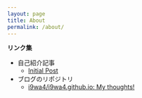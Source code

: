 ```yaml
---
layout: page
title: About
permalink: /about/
---
```


**リンク集**

- 自己紹介記事
    - [Initial Post](./_posts/2024-01-01-init.md)
- ブログのリポジトリ
    - [i9wa4/i9wa4.github.io: My thoughts!](https://github.com/i9wa4/i9wa4.github.io)
